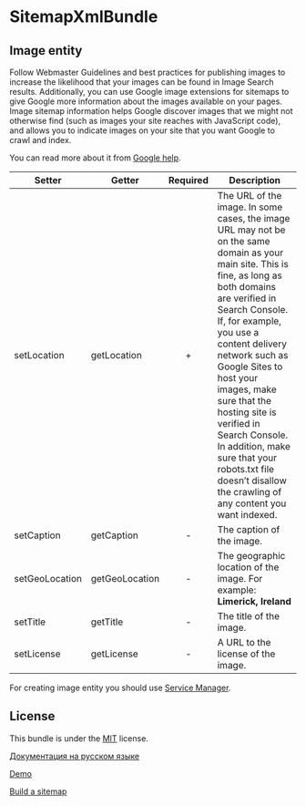 SitemapXmlBundle
=================

Image entity
------------

Follow Webmaster Guidelines and best practices for publishing images to increase the likelihood that your images can be found in Image Search results.
Additionally, you can use Google image extensions for sitemaps to give Google more information about the images available on your pages.
Image sitemap information helps Google discover images that we might not otherwise find (such as images your site reaches with JavaScript code), and allows you to indicate images on your site that you want Google to crawl and index.

You can read more about it from [Google help][5].

|   Setter           |   Getter           |   Required   |   Description                           |
|--------------------|--------------------|:------------:|-----------------------------------------|
|   setLocation      |   getLocation      |       +      |   The URL of the image. In some cases, the image URL may not be on the same domain as your main site. This is fine, as long as both domains are verified in Search Console. If, for example, you use a content delivery network such as Google Sites to host your images, make sure that the hosting site is verified in Search Console. In addition, make sure that your robots.txt file doesn’t disallow the crawling of any content you want indexed.   |
|   setCaption       |   getCaption       |       -      |   The caption of the image.             |
|   setGeoLocation   |   getGeoLocation   |       -      |   The geographic location of the image. For example: **Limerick, Ireland**   |
|   setTitle         |   getTitle         |       -      |   The title of the image.               |
|   setLicense       |   getLicense       |       -      |   A URL to the license of the image.    |

For creating image entity you should use [Service Manager][6].

License
-------

This bundle is under the [MIT][3] license.

[Документация на русском языке][1]

[Demo][2]

[Build a sitemap][4]

[1]:  http://makedev.org/articles/symfony/bundles/sitemap_xml_bundle.html
[2]:  http://makedev.org/sitemap.xml
[3]:  https://github.com/evheniy/SitemapXmlBundle/blob/master/Resources/meta/LICENSE
[4]:  https://support.google.com/webmasters/answer/183668
[5]:  https://support.google.com/webmasters/answer/75712
[6]:  https://github.com/evheniy/SitemapXmlBundle/blob/master/Resources/docs/service_manager.md
